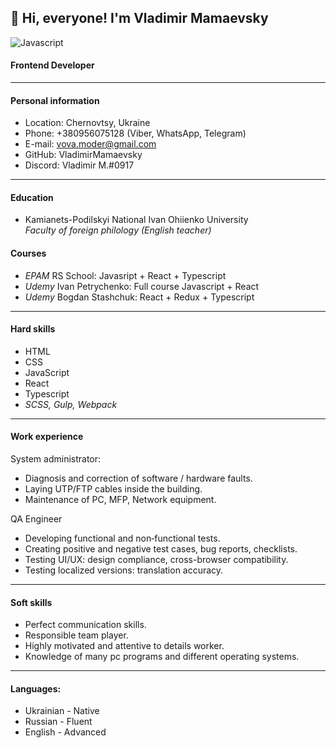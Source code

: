 ## 👋 Hi, everyone! I'm Vladimir Mamaevsky  
![Javascript](https://camo.githubusercontent.com/9d07c04bdd98c662d5df9d4e1cc1de8446ffeaebca330feb161f1fb8e1188204/68747470733a2f2f696d672e736869656c64732e696f2f62616467652f4a6176615363726970742d4637444631453f7374796c653d666f722d7468652d6261646765266c6f676f3d6a617661736372697074266c6f676f436f6c6f723d626c61636b)  
#### Frontend Developer
---

#### Personal information

- Location: Chernovtsy, Ukraine
- Phone: +380956075128 (Viber, WhatsApp, Telegram)
- E-mail: vova.moder@gmail.com
- GitHub: VladimirMamaevsky
- Discord: Vladimir M.#0917

---
#### Education

- Kamianets-Podilskyi National Ivan Ohiienko University  
*Faculty of foreign philology (English teacher)*

#### Courses
- *EPAM* RS School: Javasript + React + Typescript
- *Udemy* Ivan Petrychenko: Full course Javascript + React
- *Udemy* Bogdan Stashchuk: React + Redux + Typescript
---

#### Hard skills

- HTML
- CSS
- JavaScript
- React
- Typescript
- *SCSS, Gulp, Webpack*
---

#### Work experience

System administrator:

- Diagnosis and correction of software / hardware faults.
- Laying UTP/FTP cables inside the building.
- Maintenance of PC, MFP, Network equipment.

QA Engineer
- Developing functional and non‑functional tests.
- Creating positive and negative test cases, bug reports, checklists.
- Testing UI/UX: design compliance, cross-browser compatibility.
- Testing localized versions: translation accuracy.                                       
---

#### Soft skills

- Perfect communication skills.
- Responsible team player.
- Highly motivated and attentive to details worker.
- Knowledge of many pc programs and different operating systems.

---

#### Languages:

- Ukrainian - Native
- Russian - Fluent
- English - Advanced
